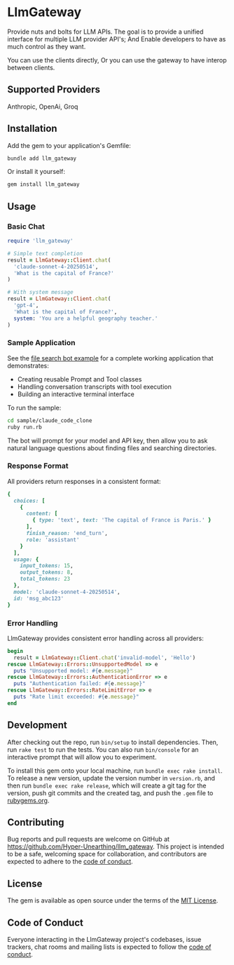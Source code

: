 # LlmGateway

Provide nuts and bolts for LLM APIs. The goal is to provide a unified interface for multiple LLM provider API's; And Enable developers to have as much control as they want.

You can use the clients directly, Or you can use the gateway to have interop between clients.

## Supported Providers
Anthropic, OpenAi, Groq


## Installation

Add the gem to your application's Gemfile:

```bash
bundle add llm_gateway
```

Or install it yourself:

```bash
gem install llm_gateway
```

## Usage

### Basic Chat

```ruby
require 'llm_gateway'

# Simple text completion
result = LlmGateway::Client.chat(
  'claude-sonnet-4-20250514',
  'What is the capital of France?'
)

# With system message
result = LlmGateway::Client.chat(
  'gpt-4',
  'What is the capital of France?',
  system: 'You are a helpful geography teacher.'
)
```

### Sample Application

See the [file search bot example](sample/claude_code_clone/) for a complete working application that demonstrates:
- Creating reusable Prompt and Tool classes
- Handling conversation transcripts with tool execution
- Building an interactive terminal interface

To run the sample:

```bash
cd sample/claude_code_clone
ruby run.rb
```

The bot will prompt for your model and API key, then allow you to ask natural language questions about finding files and searching directories.

### Response Format

All providers return responses in a consistent format:

```ruby
{
  choices: [
    {
      content: [
        { type: 'text', text: 'The capital of France is Paris.' }
      ],
      finish_reason: 'end_turn',
      role: 'assistant'
    }
  ],
  usage: {
    input_tokens: 15,
    output_tokens: 8,
    total_tokens: 23
  },
  model: 'claude-sonnet-4-20250514',
  id: 'msg_abc123'
}
```

### Error Handling

LlmGateway provides consistent error handling across all providers:

```ruby
begin
  result = LlmGateway::Client.chat('invalid-model', 'Hello')
rescue LlmGateway::Errors::UnsupportedModel => e
  puts "Unsupported model: #{e.message}"
rescue LlmGateway::Errors::AuthenticationError => e
  puts "Authentication failed: #{e.message}"
rescue LlmGateway::Errors::RateLimitError => e
  puts "Rate limit exceeded: #{e.message}"
end
```

## Development

After checking out the repo, run `bin/setup` to install dependencies. Then, run `rake test` to run the tests. You can also run `bin/console` for an interactive prompt that will allow you to experiment.

To install this gem onto your local machine, run `bundle exec rake install`. To release a new version, update the version number in `version.rb`, and then run `bundle exec rake release`, which will create a git tag for the version, push git commits and the created tag, and push the `.gem` file to [rubygems.org](https://rubygems.org).

## Contributing

Bug reports and pull requests are welcome on GitHub at https://github.com/Hyper-Unearthing/llm_gateway. This project is intended to be a safe, welcoming space for collaboration, and contributors are expected to adhere to the [code of conduct](https://github.com/Hyper-Unearthing/llm_gateway/blob/master/CODE_OF_CONDUCT.md).

## License

The gem is available as open source under the terms of the [MIT License](https://opensource.org/licenses/MIT).

## Code of Conduct

Everyone interacting in the LlmGateway project's codebases, issue trackers, chat rooms and mailing lists is expected to follow the [code of conduct](https://github.com/Hyper-Unearthing/llm_gateway/blob/master/CODE_OF_CONDUCT.md).
